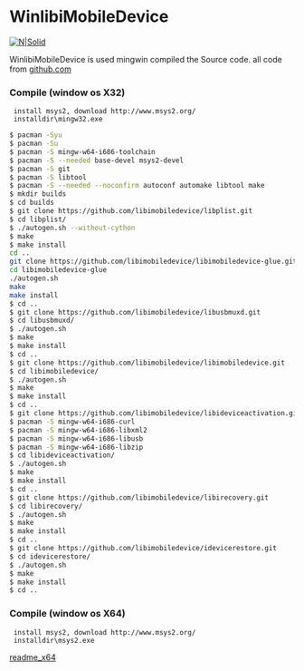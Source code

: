 # WinlibiMobileDevice

[![N|Solid](https://cldup.com/dTxpPi9lDf.thumb.png)](http://blog.sina.com.cn/functiontest)

WinlibiMobileDevice is used mingwin compiled the Source code.
all code from [github.com](https://github.com/libimobiledevice)

### Compile (window os X32)

     install msys2, download http://www.msys2.org/
     installdir\mingw32.exe 

```sh
$ pacman -Syu
$ pacman -Su
$ pacman -S mingw-w64-i686-toolchain
$ pacman -S --needed base-devel msys2-devel
$ pacman -S git
$ pacman -S libtool
$ pacman -S --needed --noconfirm autoconf automake libtool make
$ mkdir builds
$ cd builds
$ git clone https://github.com/libimobiledevice/libplist.git
$ cd libplist/
$ ./autogen.sh --without-cython
$ make
$ make install
cd ..
git clone https://github.com/libimobiledevice/libimobiledevice-glue.git
cd libimobiledevice-glue
./autogen.sh
make
make install
$ cd ..
$ git clone https://github.com/libimobiledevice/libusbmuxd.git
$ cd libusbmuxd/
$ ./autogen.sh
$ make
$ make install
$ cd ..
$ git clone https://github.com/libimobiledevice/libimobiledevice.git
$ cd libimobiledevice/
$ ./autogen.sh
$ make
$ make install
$ cd ..
$ git clone https://github.com/libimobiledevice/libideviceactivation.git
$ pacman -S mingw-w64-i686-curl
$ pacman -S mingw-w64-i686-libxml2
$ pacman -S mingw-w64-i686-libusb
$ pacman -S mingw-w64-i686-libzip
$ cd libideviceactivation/
$ ./autogen.sh
$ make
$ make install
$ cd ..
$ git clone https://github.com/libimobiledevice/libirecovery.git
$ cd libirecovery/
$ ./autogen.sh
$ make
$ make install
$ cd ..  
$ git clone https://github.com/libimobiledevice/idevicerestore.git
$ cd idevicerestore/
$ ./autogen.sh
$ make
$ make install
$ cd ..  
```

### Compile (window os X64)

     install msys2, download http://www.msys2.org/
     installdir\msys2.exe 
	 
[readme_x64](readme_x64.txt)
